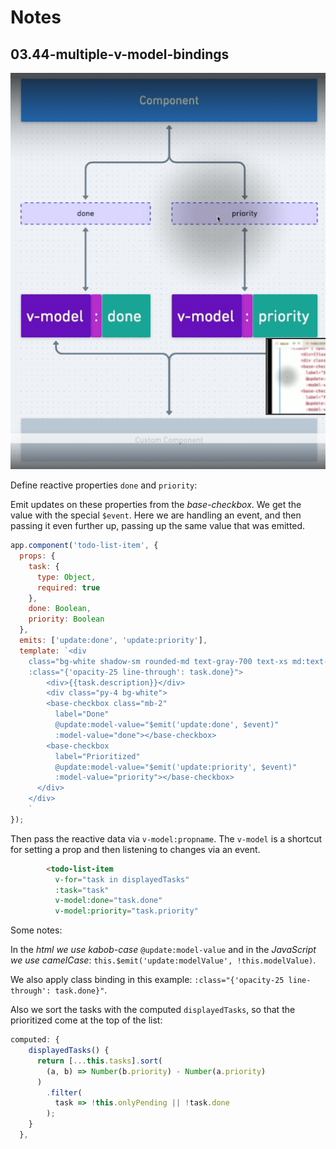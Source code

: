 # Notes

## 03.44-multiple-v-model-bindings

![multiple-v-model-binding](./multiple-v-model-binding.png)

Define reactive properties `done` and `priority`:

Emit updates on these properties from the _base-checkbox_. We get the value with the special `$event`. Here we are handling an event, and then passing it even further up, passing up the same value that was emitted.

```js
app.component('todo-list-item', {
  props: {
    task: {
      type: Object,
      required: true
    },
    done: Boolean,
    priority: Boolean
  },
  emits: ['update:done', 'update:priority'],
  template: `<div
    class="bg-white shadow-sm rounded-md text-gray-700 text-xs md:text-sm p-4"
    :class="{'opacity-25 line-through': task.done}">
        <div>{{task.description}}</div>
        <div class="py-4 bg-white">
        <base-checkbox class="mb-2"
          label="Done"
          @update:model-value="$emit('update:done', $event)"
          :model-value="done"></base-checkbox>
        <base-checkbox
          label="Prioritized"
          @update:model-value="$emit('update:priority', $event)"
          :model-value="priority"></base-checkbox>
      </div>
    </div>
    `
});
```

Then pass the reactive data via `v-model:propname`. The `v-model` is a shortcut for setting a prop and then listening to changes via an event.

```html
        <todo-list-item
          v-for="task in displayedTasks"
          :task="task"
          v-model:done="task.done"
          v-model:priority="task.priority"
```

Some notes:

In the _html we use kabob-case_ `@update:model-value` and in the _JavaScript we use camelCase_: `this.$emit('update:modelValue', !this.modelValue)`.

We also apply class binding in this example: `:class="{'opacity-25 line-through': task.done}"`.

Also we sort the tasks with the computed `displayedTasks`, so that the prioritized come at the top of the list:

```js
computed: {
    displayedTasks() {
      return [...this.tasks].sort(
        (a, b) => Number(b.priority) - Number(a.priority)
      )
        .filter(
          task => !this.onlyPending || !task.done
        );
    }
  },
```
